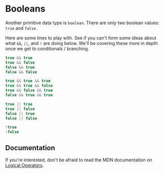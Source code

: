 # Booleans

Another primitive data type is `boolean`. There are only two boolean values: `true` and `false`.

Here are some lines to play with. See if you can't form some ideas about what `&&`, `||`, and `!` are doing below. We'll be covering these more in depth once we get to conditionals / branching.

```javascript
true && true
true && false
false && true
false && false

true && true && true
true && true && false
true && false && true
false && true && true

true || true
true || false
false || true
false || false

!true
!false
```

## Documentation

If you're interested, don't be afraid to read the MDN documentation on [Logical Operators](https://developer.mozilla.org/en-US/docs/Web/JavaScript/Reference/Operators/Logical_Operators).

